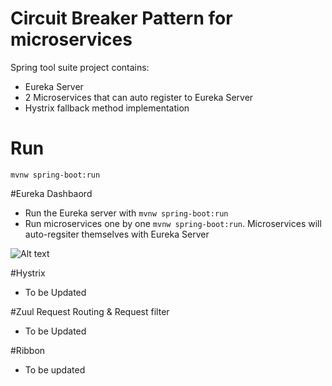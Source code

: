# Circuit Breaker Pattern for microservices

Spring tool suite project contains: 
 - Eureka Server 
 - 2 Microservices that can auto register to Eureka Server 
 - Hystrix fallback method implementation 
 
 # Run
 `mvnw spring-boot:run`
 
 #Eureka Dashbaord 
  - Run the Eureka server with `mvnw spring-boot:run`
  - Run microservices one by one `mvnw spring-boot:run`. Microservices will auto-regsiter themselves with Eureka Server
  
  ![Alt text](https://i.imgur.com/Hu4jPbq.png)
 
 #Hystrix
 - To be Updated
 
 #Zuul Request Routing & Request filter
 - To be Updated 
 
 #Ribbon 
 - To be updated
 

